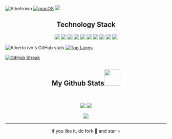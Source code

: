 ![Albetroivo](https://img.shields.io/github/followers/albertoivo?style=social) [![macOS](https://svgshare.com/i/ZjP.svg)](https://svgshare.com/i/ZjP.svg) ![](https://komarev.com/ghpvc/?username=albertoivo)


<h2 align="center">Technology Stack</h2>

<p align="center">
<img src="https://img.shields.io/badge/-Python-black?style=flat-square&logo=python"/>
<img src="https://img.shields.io/badge/-Jupyter-black?style=flat-square&logo=jupyter"/>
<img src="https://img.shields.io/badge/-Java-black?style=flat-square&logo=java"/>
<img src="https://img.shields.io/badge/-HTML5-black?style=flat-square&logo=html5"/>
<img src="https://img.shields.io/badge/-CSS3-black?style=flat-square&logo=css3"/>
<img src="https://img.shields.io/badge/-JavaScript-black?style=flat-square&logo=javascript"/>
<img src="https://img.shields.io/badge/-React-black?style=flat-square&logo=react"/>
<img src="https://img.shields.io/badge/-PostgreSQL-black?style=flat-square&logo=postgresql"/>
<img src="https://img.shields.io/badge/-Git-black?style=flat-square&logo=git"/>
<img src="https://img.shields.io/badge/-GitHub-black?style=flat-square&logo=github"/>
</p>


![Alberto ivo's GitHub stats](https://github-readme-stats.vercel.app/api?username=albertoivo&show_icons=true&theme=nightowl)  [![Top Langs](https://github-readme-stats.vercel.app/api/top-langs/?username=albertoivo&layout=compact&langs_count=8&theme=nightowl)](https://github.com/anuraghazra/github-readme-stats)

[![GitHub Streak](http://github-readme-streak-stats.herokuapp.com?user=albertoivo&theme=nightowl&hide_border=true)](https://git.io/streak-stats)

<h2 align="center">
  My Github Stats<img src="https://media.giphy.com/media/VgCDAzcKvsR6OM0uWg/giphy.gif" width="50">
</h2>
 
<br>

<p align = "center">
  <img  src = "https://github-readme-stats.vercel.app/api?username=albertoivo&show_icons=true&theme=nightowl&line_height=24">
  <img src = "https://github-readme-stats.vercel.app/api/top-langs/?username=albertoivo&hide=html,css,&theme=nightowl&layout=compact&langs_count=8">
</p>

<p align = "center">
 <img  src="https://github-readme-streak-stats.herokuapp.com/?user=albertoivo&show_icons=true&locale=en&layout=compact&theme=nightowl&line_height=0" />
</p> 

<hr>
  
<p align="center">If you like it, do fork 🍴 and star ⭐</p>

